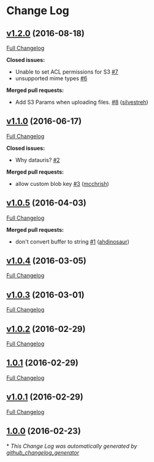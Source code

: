 # Change Log

## [v1.2.0](https://github.com/feathersjs/feathers-blob/tree/v1.2.0) (2016-08-18)
[Full Changelog](https://github.com/feathersjs/feathers-blob/compare/v1.1.0...v1.2.0)

**Closed issues:**

- Unable to set ACL permissions for S3 [\#7](https://github.com/feathersjs/feathers-blob/issues/7)
- unsupported mime types [\#6](https://github.com/feathersjs/feathers-blob/issues/6)

**Merged pull requests:**

- Add S3 Params when uploading files. [\#8](https://github.com/feathersjs/feathers-blob/pull/8) ([silvestreh](https://github.com/silvestreh))

## [v1.1.0](https://github.com/feathersjs/feathers-blob/tree/v1.1.0) (2016-06-17)
[Full Changelog](https://github.com/feathersjs/feathers-blob/compare/v1.0.5...v1.1.0)

**Closed issues:**

- Why datauris? [\#2](https://github.com/feathersjs/feathers-blob/issues/2)

**Merged pull requests:**

- allow custom blob key [\#3](https://github.com/feathersjs/feathers-blob/pull/3) ([mcchrish](https://github.com/mcchrish))

## [v1.0.5](https://github.com/feathersjs/feathers-blob/tree/v1.0.5) (2016-04-03)
[Full Changelog](https://github.com/feathersjs/feathers-blob/compare/v1.0.4...v1.0.5)

**Merged pull requests:**

- don't convert buffer to string [\#1](https://github.com/feathersjs/feathers-blob/pull/1) ([ahdinosaur](https://github.com/ahdinosaur))

## [v1.0.4](https://github.com/feathersjs/feathers-blob/tree/v1.0.4) (2016-03-05)
[Full Changelog](https://github.com/feathersjs/feathers-blob/compare/v1.0.3...v1.0.4)

## [v1.0.3](https://github.com/feathersjs/feathers-blob/tree/v1.0.3) (2016-03-01)
[Full Changelog](https://github.com/feathersjs/feathers-blob/compare/v1.0.2...v1.0.3)

## [v1.0.2](https://github.com/feathersjs/feathers-blob/tree/v1.0.2) (2016-02-29)
[Full Changelog](https://github.com/feathersjs/feathers-blob/compare/1.0.1...v1.0.2)

## [1.0.1](https://github.com/feathersjs/feathers-blob/tree/1.0.1) (2016-02-29)
[Full Changelog](https://github.com/feathersjs/feathers-blob/compare/v1.0.1...1.0.1)

## [v1.0.1](https://github.com/feathersjs/feathers-blob/tree/v1.0.1) (2016-02-29)
[Full Changelog](https://github.com/feathersjs/feathers-blob/compare/1.0.0...v1.0.1)

## [1.0.0](https://github.com/feathersjs/feathers-blob/tree/1.0.0) (2016-02-23)


\* *This Change Log was automatically generated by [github_changelog_generator](https://github.com/skywinder/Github-Changelog-Generator)*